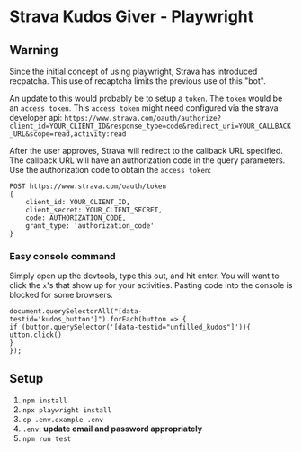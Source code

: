 # Strava Kudos Giver - Playwright

## Warning
Since the initial concept of using playwright, Strava has introduced recpatcha.
This use of recaptcha limits the previous use of this "bot".

An update to this would probably be to setup a `token`.
The `token` would be an `access token`.
This `access token` might need configured via the strava developer api:
    `https://www.strava.com/oauth/authorize?client_id=YOUR_CLIENT_ID&response_type=code&redirect_uri=YOUR_CALLBACK_URL&scope=read,activity:read`

After the user approves, Strava will redirect to the callback URL specified.
The callback URL will have an authorization code in the query parameters.
Use the authorization code to obtain the `access token`:

```
POST https://www.strava.com/oauth/token
{
    client_id: YOUR_CLIENT_ID,
    client_secret: YOUR_CLIENT_SECRET,
    code: AUTHORIZATION_CODE,
    grant_type: 'authorization_code'
}
```

### Easy console command
Simply open up the devtools, type this out, and hit enter.
You will want to click the `x`'s that show up for your activities.
Pasting code into the console is blocked for some browsers.

```
document.querySelectorAll("[data-testid='kudos_button']").forEach(button => {
if (button.querySelector('[data-testid="unfilled_kudos"]')){
utton.click()
}
});
```

## Setup

1. `npm install`
1. `npx playwright install`
1. `cp .env.example .env`
1. `.env`: **update email and password appropriately**
1. `npm run test`
